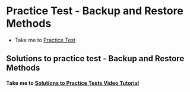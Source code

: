 # Practice Test - Backup and Restore Methods
  - Take me to [Practice Test](https://kodekloud.com/courses/539883/lectures/9816654)
  
Solutions to practice test - Backup and Restore Methods
- 

#### Take me to [Solutions to Practice Tests Video Tutorial](https://kodekloud.com/courses/certified-kubernetes-administrator-with-practice-tests/lectures/14450164)
